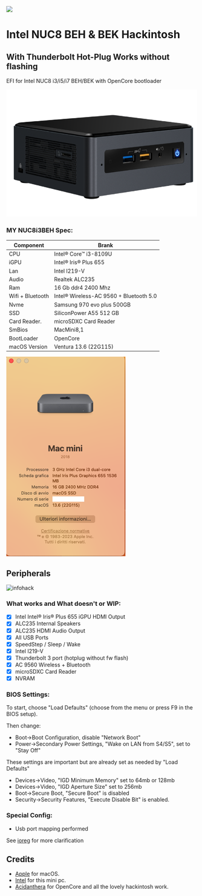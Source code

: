 [![](https://img.shields.io/badge/EFI-Release-informational?style=flat&logo=apple&logoColor=white&color=9debeb)](https://github.com/Lorys89/Intel-NUC8-Hackintosh/releases)

# Intel NUC8 BEH & BEK Hackintosh
## With Thunderbolt Hot-Plug Works without flashing

EFI for Intel NUC8 i3/i5/i7 BEH/BEK with OpenCore bootloader

![descrizione](./Screenshot/pc.png)

### MY NUC8i3BEH Spec:

| Component        | Brank                                  |
| ---------------- | ---------------------------------------|
| CPU              | Intel® Core™ i3-8109U                  |
| iGPU             | Intel® Iris® Plus 655                  |
| Lan              | Intel I219-V                           |
| Audio            | Realtek ALC235                         |
| Ram              | 16 Gb ddr4 2400 Mhz                    |
| Wifi + Bluetooth | Intel® Wireless-AC 9560 + Bluetooth 5.0|
| Nvme             | Samsung 970 evo plus 500GB             |
| SSD              | SiliconPower A55 512 GB                |
| Card Reader.     | microSDXC Card Reader                  |
| SmBios           | MacMini8,1                             |
| BootLoader       | OpenCore                               |
| macOS Version    | Ventura 13.6 (22G115)                  |


![info](./Screenshot/info.png)

## Peripherals

![infohack](./Screenshot/hackintooldevice.png)


### What works and What doesn't or WIP:

- [x] Intel Intel® Iris® Plus 655 iGPU HDMI Output
- [x] ALC235 Internal Speakers
- [x] ALC235 HDMI Audio Output
- [x] All USB Ports 
- [x] SpeedStep / Sleep / Wake
- [x] Intel I219-V
- [x] Thunderbolt 3 port (hotplug without fw flash)
- [x] AC 9560 Wireless + Bluetooth
- [x] microSDXC Card Reader
- [x] NVRAM

### BIOS Settings:
To start, choose "Load Defaults" (choose from the menu or press F9 in the BIOS setup).

Then change:
- Boot->Boot Configuration, disable "Network Boot"
- Power->Secondary Power Settings, "Wake on LAN from S4/S5", set to "Stay Off"

These settings are important but are already set as needed by "Load Defaults"
- Devices->Video, "IGD Minimum Memory" set to 64mb or 128mb
- Devices->Video, "IGD Aperture Size" set to 256mb
- Boot->Secure Boot, "Secure Boot" is disabled
- Security->Security Features, "Execute Disable Bit" is enabled.

### Special Config:

- Usb port mapping performed


See [ioreg](./macminik.ioreg) for more clarification

## Credits

- [Apple](https://apple.com) for macOS.
- [Intel](https://www.intel.it/content/www/it/it/products/details/nuc.html) for this mini pc.
- [Acidanthera](https://github.com/acidanthera) for OpenCore and all the lovely hackintosh work.
